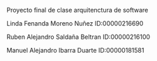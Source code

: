Proyecto final de clase arquitenctura de software

Linda Fenanda Moreno Nuñez   ID:00000216690

Ruben Alejandro Saldaña Beltran   ID:00000216100

Manuel Alejandro Ibarra Duarte   ID:00000181581
